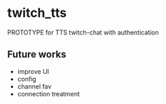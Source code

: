 # twitch_tts

PROTOTYPE for TTS twitch-chat with authentication

## Future works

- improve UI
- config
- channel fav
- connection treatment